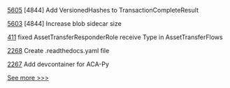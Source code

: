 
[5605](https://github.com/hyperledger/besu/pull/5605) [4844] Add VersionedHashes to TransactionCompleteResult

[5603](https://github.com/hyperledger/besu/pull/5603) [4844] Increase blob sidecar size

[411](https://github.com/hyperledger-labs/weaver-dlt-interoperability/pull/411) fixed AssetTransferResponderRole receive Type in AssetTransferFlows

[2268](https://github.com/hyperledger/aries-cloudagent-python/pull/2268) Create .readthedocs.yaml file

[2267](https://github.com/hyperledger/aries-cloudagent-python/pull/2267) Add devcontainer for ACA-Py


[See more >>>](https://start-here.hyperledger.org/pull-requests)
